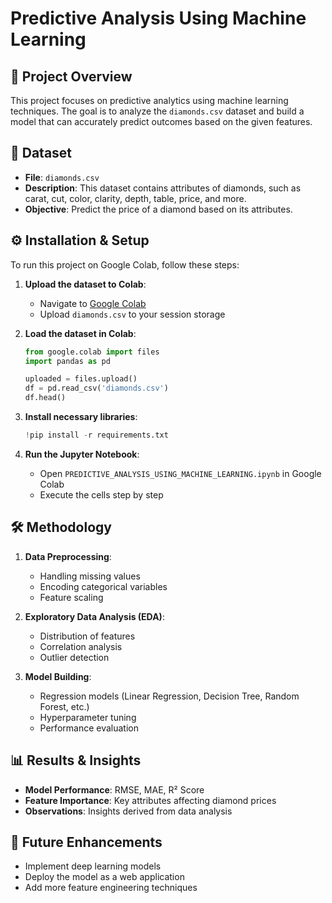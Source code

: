 # Predictive Analysis Using Machine Learning

## 📌 Project Overview
This project focuses on predictive analytics using machine learning techniques. The goal is to analyze the `diamonds.csv` dataset and build a model that can accurately predict outcomes based on the given features.

## 📂 Dataset
- **File**: `diamonds.csv`
- **Description**: This dataset contains attributes of diamonds, such as carat, cut, color, clarity, depth, table, price, and more.
- **Objective**: Predict the price of a diamond based on its attributes.

## ⚙️ Installation & Setup
To run this project on Google Colab, follow these steps:

1. **Upload the dataset to Colab**:
   - Navigate to [Google Colab](https://colab.research.google.com/)
   - Upload `diamonds.csv` to your session storage

2. **Load the dataset in Colab**:
   ```python
   from google.colab import files
   import pandas as pd

   uploaded = files.upload()
   df = pd.read_csv('diamonds.csv')
   df.head()
   ```

3. **Install necessary libraries**:
   ```python
   !pip install -r requirements.txt
   ```

4. **Run the Jupyter Notebook**:
   - Open `PREDICTIVE_ANALYSIS_USING_MACHINE_LEARNING.ipynb` in Google Colab
   - Execute the cells step by step

## 🛠 Methodology
1. **Data Preprocessing**: 
   - Handling missing values
   - Encoding categorical variables
   - Feature scaling
   
2. **Exploratory Data Analysis (EDA)**:
   - Distribution of features
   - Correlation analysis
   - Outlier detection
   
3. **Model Building**:
   - Regression models (Linear Regression, Decision Tree, Random Forest, etc.)
   - Hyperparameter tuning
   - Performance evaluation

## 📊 Results & Insights
- **Model Performance**: RMSE, MAE, R² Score
- **Feature Importance**: Key attributes affecting diamond prices
- **Observations**: Insights derived from data analysis

## 🚀 Future Enhancements
- Implement deep learning models
- Deploy the model as a web application
- Add more feature engineering techniques

